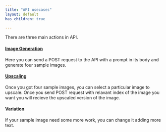 ```yaml
---
title: "API usecases"
layout: default
has_children: true

---
```

There are three main actions in API.
#### [Image Generation](/_pages/ImageGeneration)
Here you can send a POST request to the API with a prompt in its body and generate four sample images.

#### [Upscaling](/_pages/upscaling/)
Once you got four sample images, you can select a particular image to upscale. Once you send POST request with relavant index of the image you want you will recieve the upscaled version of the image.

#### [Variation](/_pages/variation/)
If your sample image need some more work, you can change it adding more text.
